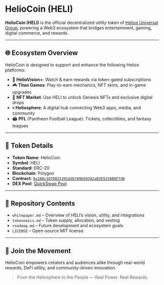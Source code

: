 # HelioCoin (HELI)

**HelioCoin (HELI)** is the official decentralized utility token of [Helios Universal Group](https://heliosuniversalgroup.com), powering a Web3 ecosystem that bridges entertainment, gaming, digital commerce, and rewards.

---

## 🌐 Ecosystem Overview

HelioCoin is designed to support and enhance the following Helios platforms:

- 🎥 **HelioVision+**: Watch & earn rewards via token-gated subscriptions  
- 🎮 **Titan Games**: Play-to-earn mechanics, NFT skins, and in-game upgrades  
- 🛒 **NFT Market**: Use HELI to unlock Genesis NFTs and exclusive digital drops  
- 🌀 **Heliosphere**: A digital hub connecting Web3 apps, media, and community  
- 🏟 **PFL** (Pantheon Football League): Tickets, collectibles, and fantasy leagues

---

## 📜 Token Details

- **Token Name**: HelioCoin  
- **Symbol**: HELI  
- **Standard**: ERC-20  
- **Blockchain**: Polygon  
- **Contract**: [`0x2A0c1070025391ddb789E69392aB3E9256B0F7d0`](https://polygonscan.com/address/0x2A0c1070025391ddb789E69392aB3E9256B0F7d0)  
- **DEX Pool**: [QuickSwap Pool](https://dapp.quickswap.exchange/pool/v3/ETH/0x2A0c1070025391ddb789E69392aB3E9256B0F7d0)

---

## 📂 Repository Contents

- `whitepaper.md` – Overview of HELI’s vision, utility, and integrations  
- `tokenomics.md` – Token supply, allocation, and vesting  
- `roadmap.md` – Future development and ecosystem goals  
- `LICENSE` – Open-source MIT license

---

## 🔗 Join the Movement

HelioCoin empowers creators and audiences alike through real-world rewards, DeFi utility, and community-driven innovation.

> From the Heliosphere to the People — Real Power. Real Rewards.
